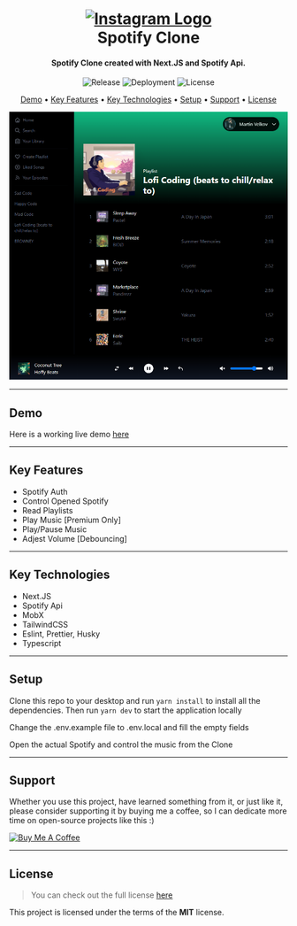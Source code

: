 <h1 align="center">
  <a href="https://spotify-clone-martstech.vercel.app">
    <img width="150px" src="https://upload.wikimedia.org/wikipedia/commons/thumb/1/19/Spotify_logo_without_text.svg/2048px-Spotify_logo_without_text.svg.png" alt="Instagram Logo" />
  </a>
  <br />
  Spotify Clone
  <br />
</h1>

<h4 align="center">
   Spotify Clone created with Next.JS and Spotify Api</a>.
</h4>

<p align="center">
   <img src="https://img.shields.io/github/v/release/MartsTech/spotify-clone" alt="Release" />
   <img src="https://vercelbadge.vercel.app/api/MartsTech/spotify-clone" alt="Deployment" />
   <img src="https://img.shields.io/github/license/MartsTech/spotify-clone" alt="License" />
</p>

<p align="center">
  <a href="#demo">Demo</a> •
  <a href="#key-features">Key Features</a> •
  <a href="#key-technologies">Key Technologies</a> •
  <a href="#setup">Setup</a> •
  <a href="#support">Support</a> •
  <a href="#license">License</a>
</p>

![Home Screenshot](images/home.png?raw=true "Player")

---

## Demo
Here is a working live demo [here](https://spotify-clone-martstech.vercel.app)  

---

## Key Features

- Spotify Auth
- Control Opened Spotify
- Read Playlists
- Play Music [Premium Only]
- Play/Pause Music
- Adjest Volume [Debouncing]

---

## Key Technologies

- Next.JS
- Spotify Api
- MobX
- TailwindCSS
- Eslint, Prettier, Husky
- Typescript

---

## Setup

Clone this repo to your desktop and run `yarn install` to install all the dependencies.
Then run `yarn dev` to start the application locally

Change the .env.example file to .env.local and fill the empty fields

Open the actual Spotify and control the music from the Clone

---

## Support

Whether you use this project, have learned something from it, or just like it, please consider supporting it by buying me a coffee, so I can dedicate more time on open-source projects like this :)

<a href="https://www.buymeacoffee.com/martstech" target="_blank">
  <img src="https://cdn.buymeacoffee.com/buttons/v2/default-yellow.png" alt="Buy Me A Coffee" height="60px" width="217px" />
</a>

---

## License

>You can check out the full license [here](https://github.com/MartsTech/spotify-clone/blob/main/LICENSE)

This project is licensed under the terms of the **MIT** license.
